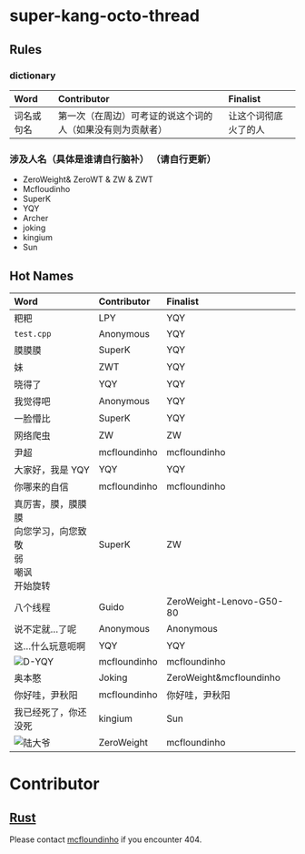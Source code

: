 # super-kang-octo-thread
## Rules  
### dictionary
|Word|Contributor|Finalist|
|:--|:-----------|:-------|
|词名或句名|第一次（在周边）可考证的说这个词的人（如果没有则为贡献者）|让这个词彻底火了的人|  



### 涉及人名（具体是谁请自行脑补） （请自行更新）
- ZeroWeight& ZeroWT & ZW & ZWT
- Mcfloudinho
- SuperK
- YQY
- Archer
- joking
- kingium
- Sun

## Hot Names

|Word|Contributor|Finalist|
|:--|:-----------|:-------|
|粑粑| LPY|YQY|
|`test.cpp`|Anonymous|YQY|
|膜膜膜|SuperK|YQY|
|妹|ZWT|YQY|
|晓得了|YQY|YQY|
|我觉得吧|Anonymous|YQY|
|一脸懵比|SuperK|YQY|
|网络爬虫|ZW|ZW|
|尹超|mcfloundinho|mcfloundinho| 
|大家好，我是 YQY|YQY|YQY|
|你哪来的自信|mcfloundinho|mcfloundinho|
|真厉害，膜，膜膜膜<br>向您学习，向您致敬<br> 弱 <br> 嘲讽 <br> 开始旋转|SuperK| ZW|
|八个线程 |Guido|ZeroWeight-Lenovo-G50-80|
|说不定就…了呢| Anonymous|Anonymous|
|这…什么玩意呃啊| YQY|YQY|
|![D-YQY](http://p1.bpimg.com/4851/91d36da3d1587e80.png)|mcfloundinho|mcfloundinho|
|奥本憨|Joking|ZeroWeight&mcfloundinho|
|你好哇，尹秋阳|mcfloundinho|你好哇，尹秋阳|
|我已经死了，你还没死|kingium|Sun|
|![陆大爷](http://ww2.sinaimg.cn/large/006HJ39wgy1feil3xygt0j305v05ujri.jpg)|ZeroWeight|mcfloundinho|
# Contributor

## [**Rust**](https://github.com/mcfloundinho/PanRust)

Please contact [mcfloundinho](https://github.com/mcfloundinho) if you encounter 404.
